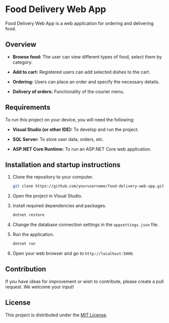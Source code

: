 # Food Delivery Web App

Food Delivery Web App is a web application for ordering and delivering food.

## Overview


- **Browse food:** The user can view different types of food, select them by category.

- **Add to cart:** Registered users can add selected dishes to the cart.

- **Ordering:** Users can place an order and specify the necessary details.

- **Delivery of orders:** Functionality of the courier menu.

## Requirements

To run this project on your device, you will need the following:

- **Visual Studio (or other IDE):** To develop and run the project.

- **SQL Server:** To store user data, orders, etc.

- **ASP.NET Core Runtime:** To run an ASP.NET Core web application.

## Installation and startup instructions

1. Clone the repository to your computer.

     ```bash
     git clone https://github.com/yourusername/food-delivery-web-app.git
     ```

2. Open the project in Visual Studio.

3. Install required dependencies and packages.

     ```bash
     dotnet restore
     ```

4. Change the database connection settings in the `appsettings.json` file.

5. Run the application.

     ```bash
     dotnet run
     ```

6. Open your web browser and go to `http://localhost:5000`.

## Contribution

If you have ideas for improvement or wish to contribute, please create a pull request. We welcome your input!

## License

This project is distributed under the [MIT License](LICENSE).
